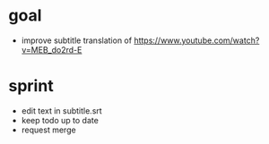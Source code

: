 # goal
* improve subtitle translation of https://www.youtube.com/watch?v=MEB_do2rd-E

# sprint
* edit text in subtitle.srt
* keep todo up to date
* request merge
